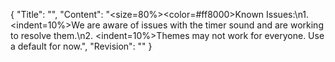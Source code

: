 {
  "Title": "",
  "Content": "<size=80%><color=#ff8000>Known Issues:\n1. <indent=10%>We are aware of issues with the timer sound and are working to resolve them.</indent>\n2. <indent=10%>Themes may not work for everyone. Use a default for now.</color>",
  "Revision": ""
}
